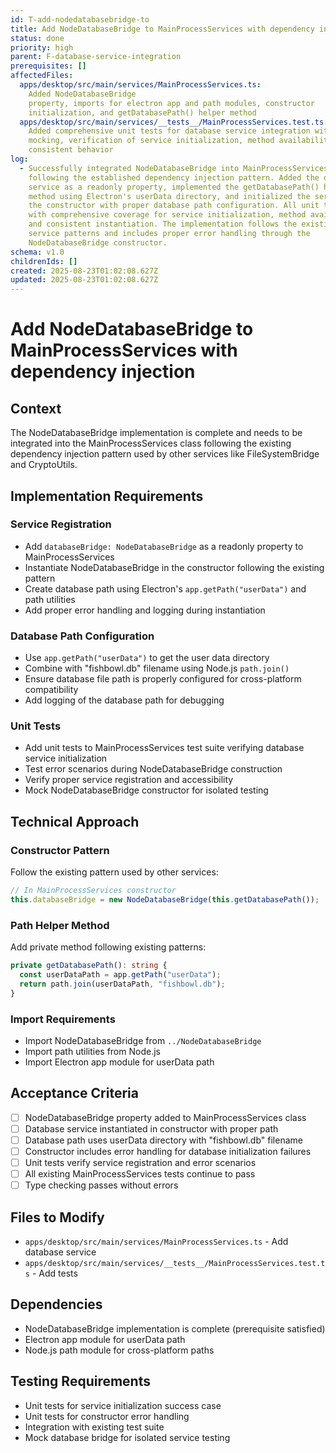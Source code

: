 ```yaml
---
id: T-add-nodedatabasebridge-to
title: Add NodeDatabaseBridge to MainProcessServices with dependency injection
status: done
priority: high
parent: F-database-service-integration
prerequisites: []
affectedFiles:
  apps/desktop/src/main/services/MainProcessServices.ts:
    Added NodeDatabaseBridge
    property, imports for electron app and path modules, constructor
    initialization, and getDatabasePath() helper method
  apps/desktop/src/main/services/__tests__/MainProcessServices.test.ts:
    Added comprehensive unit tests for database service integration with proper
    mocking, verification of service initialization, method availability, and
    consistent behavior
log:
  - Successfully integrated NodeDatabaseBridge into MainProcessServices
    following the established dependency injection pattern. Added the database
    service as a readonly property, implemented the getDatabasePath() helper
    method using Electron's userData directory, and initialized the service in
    the constructor with proper database path configuration. All unit tests pass
    with comprehensive coverage for service initialization, method availability,
    and consistent instantiation. The implementation follows the existing
    service patterns and includes proper error handling through the
    NodeDatabaseBridge constructor.
schema: v1.0
childrenIds: []
created: 2025-08-23T01:02:08.627Z
updated: 2025-08-23T01:02:08.627Z
---
```


# Add NodeDatabaseBridge to MainProcessServices with dependency injection

## Context

The NodeDatabaseBridge implementation is complete and needs to be integrated into the MainProcessServices class following the existing dependency injection pattern used by other services like FileSystemBridge and CryptoUtils.

## Implementation Requirements

### Service Registration

- Add `databaseBridge: NodeDatabaseBridge` as a readonly property to MainProcessServices
- Instantiate NodeDatabaseBridge in the constructor following the existing pattern
- Create database path using Electron's `app.getPath("userData")` and path utilities
- Add proper error handling and logging during instantiation

### Database Path Configuration

- Use `app.getPath("userData")` to get the user data directory
- Combine with "fishbowl.db" filename using Node.js `path.join()`
- Ensure database file path is properly configured for cross-platform compatibility
- Add logging of the database path for debugging

### Unit Tests

- Add unit tests to MainProcessServices test suite verifying database service initialization
- Test error scenarios during NodeDatabaseBridge construction
- Verify proper service registration and accessibility
- Mock NodeDatabaseBridge constructor for isolated testing

## Technical Approach

### Constructor Pattern

Follow the existing pattern used by other services:

```typescript
// In MainProcessServices constructor
this.databaseBridge = new NodeDatabaseBridge(this.getDatabasePath());
```

### Path Helper Method

Add private method following existing patterns:

```typescript
private getDatabasePath(): string {
  const userDataPath = app.getPath("userData");
  return path.join(userDataPath, "fishbowl.db");
}
```

### Import Requirements

- Import NodeDatabaseBridge from `../NodeDatabaseBridge`
- Import path utilities from Node.js
- Import Electron app module for userData path

## Acceptance Criteria

- [ ] NodeDatabaseBridge property added to MainProcessServices class
- [ ] Database service instantiated in constructor with proper path
- [ ] Database path uses userData directory with "fishbowl.db" filename
- [ ] Constructor includes error handling for database initialization failures
- [ ] Unit tests verify service registration and error scenarios
- [ ] All existing MainProcessServices tests continue to pass
- [ ] Type checking passes without errors

## Files to Modify

- `apps/desktop/src/main/services/MainProcessServices.ts` - Add database service
- `apps/desktop/src/main/services/__tests__/MainProcessServices.test.ts` - Add tests

## Dependencies

- NodeDatabaseBridge implementation is complete (prerequisite satisfied)
- Electron app module for userData path
- Node.js path module for cross-platform paths

## Testing Requirements

- Unit tests for service initialization success case
- Unit tests for constructor error handling
- Integration with existing test suite
- Mock database bridge for isolated service testing

